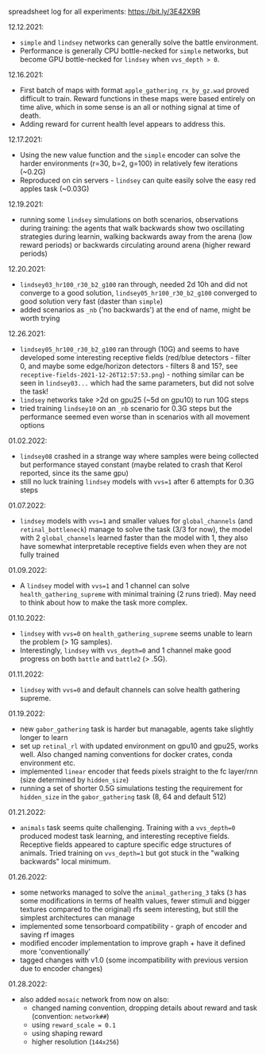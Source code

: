 spreadsheet log for all experiments: https://bit.ly/3E42X9R

12.12.2021:
- `simple` and `lindsey` networks can generally solve the battle environment.
- Performance is generally CPU bottle-necked for `simple` networks, but become GPU bottle-necked for `lindsey` when `vvs_depth > 0`.

12.16.2021:
- First batch of maps with format `apple_gathering_rx_by_gz.wad` proved difficult to train. Reward functions in these maps were based entirely on time alive, which in some sense is an all or nothing signal at time of death.
- Adding reward for current health level appears to address this.

12.17.2021:
- Using the new value function and the `simple` encoder can solve the harder environments (r=30, b=2, g=100) in relatively few iterations (~0.2G)
- Reproduced on cin servers - `lindsey` can quite easily solve the easy red apples task (~0.03G)

12.19.2021:
- running some `lindsey` simulations on both scenarios, observations during training: the agents that walk backwards show two oscillating strategies during learnin, walking backwards away from the arena (low reward periods) or backwards circulating around arena (higher reward periods)

12.20.2021:
- `lindsey03_hr100_r30_b2_g100` ran through, needed 2d 10h and did not converge to a good solution, `lindsey05_hr100_r30_b2_g100` converged to good solution very fast (daster than `simple`)
- added scenarios as `_nb` ('no backwards') at the end of name, might be worth trying

12.26.2021:
- `lindsey05_hr100_r30_b2_g100` ran through (10G) and seems to have developed some interesting receptive fields (red/blue detectors - filter 0, and maybe some edge/horizon detectors - filters 8 and 15?, see `receptive-fields-2021-12-26T12:57:53.png`) - nothing similar can be seen in `lindsey03...` which had the same parameters, but did not solve the task!
-  `lindsey` networks take >2d on gpu25 (~5d on gpu10) to run 10G steps
- tried training `lindsey10` on an `_nb` scenario for 0.3G steps but the performance seemed even worse than in scenarios with all movement options

01.02.2022:
- `lindsey08` crashed in a strange way where samples were being collected but performance stayed constant (maybe related to crash that Kerol reported, since its the same gpu)
- still no luck training `lindsey` models with `vvs=1` after 6 attempts for 0.3G steps

01.07.2022:
- `lindsey` models with `vvs=1` and smaller values for `global_channels` (and `retinal_bottleneck`) manage to solve the task (3/3 for now), the model with 2 `global_channels` learned faster than the model with 1, they also have somewhat interpretable receptive fields even when they are not fully trained

01.09.2022:
- A `lindsey` model with `vvs=1` and 1 channel can solve `health_gathering_supreme` with minimal training (2 runs tried). May need to think about how to make the task more complex.

01.10.2022:
- `lindsey` with `vvs=0` on `health_gathering_supreme` seems unable to learn the problem (> 1G samples).
- Interestingly, `lindsey` with `vvs_depth=0` and 1 channel make good progress on both `battle` and `battle2` (> .5G).

01.11.2022:
- `lindsey` with `vvs=0` and default channels can solve health gathering supreme.

01.19.2022:
- new `gabor_gathering` task is harder but managable, agents take slightly longer to learn
- set up `retinal_rl` with updated environment on gpu10 and gpu25, works well. Also changed naming conventions for docker crates, conda environment etc.
- implemented `linear` encoder that feeds pixels straight to the fc layer/rnn (size determined by `hidden_size`)
- running a set of shorter 0.5G simulations testing the requirement for `hidden_size` in the `gabor_gathering` task (8, 64 and default 512)

01.21.2022:
- `animals` task seems quite challenging. Training with a `vvs_depth=0` produced modest task learning, and interesting receptive fields. Receptive fields appeared to capture specific edge structures of animals. Tried training on `vvs_depth=1` but got stuck in the "walking backwards" local minimum.

01.26.2022:
- some networks managed to solve the `animal_gathering_3` taks (`3` has some modifications in terms of health values, fewer stimuli and bigger textures compared to the original) rfs seem interesting, but still the simplest architectures can manage
- implemented some tensorboard compatibility - graph of encoder and saving rf images
- modified encoder implementation to improve graph + have it defined more 'conventionally'
- tagged changes with v1.0 (some incompatibility with previous version due to encoder changes)

01.28.2022:
- also added `mosaic` network from now on also:
    - changed naming convention, dropping details about reward and task (convention: `network##`)
    - using `reward_scale = 0.1`
    - using shaping reward
    - higher resolution (`144x256`)